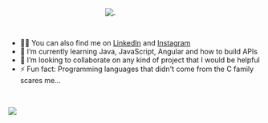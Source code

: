 <!--
**barbisliboni/barbisliboni** is a ✨ _special_ ✨ repository because its `README.md` (this file) appears on your GitHub profile.-->

<p align = center>
<a href="https://github.com/anuraghazra/github-readme-stats">
      <!-- Change the `github-readme-stats.anuraghazra1.vercel.app` to `github-readme-stats.vercel.app`  -->
      <img align="center" src="https://github-readme-stats.anuraghazra1.vercel.app/api/top-langs/?username=CrimsonNinx&layout=compact&theme=midnight-purple" />
</a>&nbsp;&nbsp;&nbsp;&nbsp;&nbsp;&nbsp;&nbsp;&nbsp;&nbsp;&nbsp;&nbsp;&nbsp;&nbsp;&nbsp;&nbsp;&nbsp;&nbsp;&nbsp;&nbsp;&nbsp;&nbsp;&nbsp;&nbsp;&nbsp;&nbsp;


&nbsp;

- 👨‍💻 You can also find me on [LinkedIn](https://www.linkedin.com/in/erick-costa-ferreira/) and [Instagram](https://www.instagram.com/erick.costa17/)
- 🌱 I’m currently learning Java, JavaScript, Angular and how to build APIs
- 👯 I’m looking to collaborate on any kind of project that I would be helpful
- ⚡ Fun fact: Programming languages that didn't come from the C family scares me...

&nbsp;

<img src ="https://www.google.com/url?sa=i&url=https%3A%2F%2Fchi-nese.com%2Fbeautiful-rain-animated-gifs%2F&psig=AOvVaw1Xx85EB5khsX26fT51R-Ka&ust=1613756458382000&source=images&cd=vfe&ved=0CAIQjRxqFwoTCKjlkbz98-4CFQAAAAAdAAAAABAD">
</p>

 



